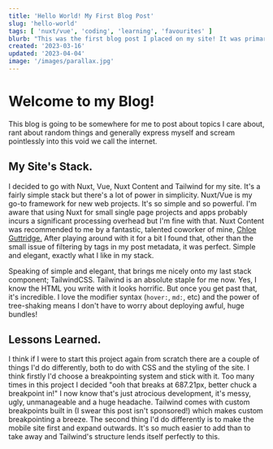 ```yaml
---
title: 'Hello World! My First Blog Post'
slug: 'hello-world'
tags: [ 'nuxt/vue', 'coding', 'learning', 'favourites' ]
blurb: "This was the first blog post I placed on my site! It was primarily used as a test but also contains some thoughts on my site's composition."
created: '2023-03-16'
updated: '2023-04-04'
image: '/images/parallax.jpg'
---
```

<h1 class="text-3xl py-4 font-bold">Welcome to my Blog!</h1>
<p>This blog is going to be somewhere for me to post about topics I care about, rant about random things and generally express myself and scream pointlessly into this void we call the internet.</p>

<h2 class="text-lg pt-4 pb-2 font-bold">My Site's Stack.</h2>

<p>I decided to go with Nuxt, Vue, Nuxt Content and Tailwind for my site. It's a fairly simple stack but there's a lot of power in simplicity. Nuxt/Vue is my go-to framework for new web projects. It's so simple and so powerful. I'm aware that using Nuxt for small single page projects and apps probably incurs a significant processing overhead but I'm fine with that. Nuxt Content was recommended to me by a fantastic, talented coworker of mine, <a href="https://github.com/cguttweb/" target="_blank" class="text-blue-400 visited:text-purple-600">Chloe Guttridge.</a> After playing around with it for a bit I found that, other than the small issue of filtering by tags in my post metadata, it was perfect. Simple and elegant, exactly what I like in my stack.</p>
<p>Speaking of simple and elegant, that brings me nicely onto my last stack component; TailwindCSS. Tailwind is an absolute staple for me now. Yes, I know the HTML you write with it looks horrific. But once you get past that, it's incredible. I love the modifier syntax (<code>hover:</code>, <code>md:</code>, etc) and the power of tree-shaking means I don't have to worry about deploying awful, huge bundles!</p>

<h2 class="text-lg pt-4 pb-2 font-bold">Lessons Learned.</h2>

<p>I think if I were to start this project again from scratch there are a couple of things I'd do differently, both to do with CSS and the styling of the site. I think firstly I'd choose a breakpointing system and stick with it. Too many times in this project I decided "ooh that breaks at 687.21px, better chuck a breakpoint in!" I now know that's just atrocious development, it's messy, ugly, unmanageable and a huge headache. Tailwind comes with custom breakpoints built in (I swear this post isn't sponsored!) which makes custom breakpointing a breeze. The second thing I'd do differently is to make the mobile site first and expand outwards. It's so much easier to add than to take away and Tailwind's structure lends itself perfectly to this.</p>
